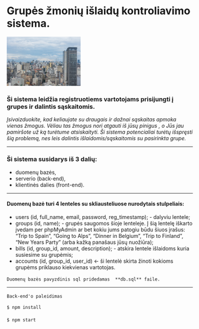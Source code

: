 # Grupės žmonių išlaidų kontroliavimo sistema.

<img src= public/css/fonas.jpg width="200" />

### Ši sistema leidžia registruotiems vartotojams prisijungti į grupes ir dalintis sąskaitomis. <br/>

*Įsivaizduokite, kad keliaujate su draugais ir dažnai sąskaitas apmoka vienas žmogus. Vėliau tas žmogus nori atgauti iš jūsų pinigus , o Jūs jau pamiršote už ką turėtume atsiskaityti. Ši sistema potencialiai turėtų išspręsti šią problemą, nes leis dalintis išlaidomis/sąskaitomis su pasirinkta grupe.*

---

### Ši sistema susidarys iš 3 dalių:

- duomenų bazės,
- serverio (back-end),
- klientinės dalies (front-end).

---

#### Duomenų bazė turi 4 lenteles su skliausteliuose nurodytais stulpeliais:

- users (id, full_name, email, password, reg_timestamp); - dalyviu lentele;
- groups (id, name); - grupės saugomos šioje lenteleje. Į šią lentelę iškarto įvedam per phpMyAdmin ar bet kokiu jums patogiu būdu šiuos įrašus: “Trip to Spain”, “Going to Alps”, “Dinner in Belgium”, “Trip to Finland”, “New Years Party” (arba kažką panašaus jūsų nuožiūra);
- bills (id, group_id, amount, description); - atskira lentele išlaidoms kuria susiesime su grupėmis;
- accounts (id, group_id, user_id) <- ši lentelė skirta žinoti kokioms grupėms priklauso kiekvienas vartotojas.

`Duomenų bazės pavyzdinis sql pridedamas  **db.sql** faile.`

---

`Back-end'o paleidimas`

```abc
$ npm install

$ npm start

```
